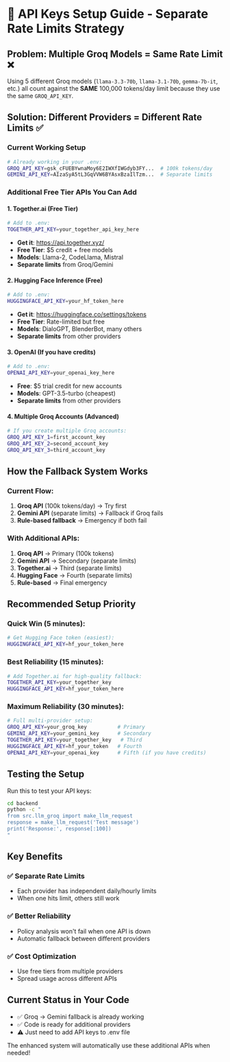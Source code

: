 # 🚀 API Keys Setup Guide - Separate Rate Limits Strategy

## Problem: Multiple Groq Models = Same Rate Limit ❌
Using 5 different Groq models (`llama-3.3-70b`, `llama-3.1-70b`, `gemma-7b-it`, etc.) all count against the **SAME** 100,000 tokens/day limit because they use the same `GROQ_API_KEY`.

## Solution: Different Providers = Different Rate Limits ✅

### Current Working Setup
```bash
# Already working in your .env:
GROQ_API_KEY=gsk_cFUEBYwnaMoy6E2IWXfIWGdyb3FY...  # 100k tokens/day
GEMINI_API_KEY=AIzaSyA5tL3GqVVW6BYAsxBzaIlTzm...  # Separate limits
```

### Additional Free Tier APIs You Can Add

#### 1. Together.ai (Free Tier)
```bash
# Add to .env:
TOGETHER_API_KEY=your_together_api_key_here
```
- **Get it**: https://api.together.xyz/
- **Free Tier**: $5 credit + free models
- **Models**: Llama-2, CodeLlama, Mistral
- **Separate limits** from Groq/Gemini

#### 2. Hugging Face Inference (Free)
```bash
# Add to .env:
HUGGINGFACE_API_KEY=your_hf_token_here
```
- **Get it**: https://huggingface.co/settings/tokens
- **Free Tier**: Rate-limited but free
- **Models**: DialoGPT, BlenderBot, many others
- **Separate limits** from other providers

#### 3. OpenAI (If you have credits)
```bash
# Add to .env:
OPENAI_API_KEY=your_openai_key_here
```
- **Free**: $5 trial credit for new accounts
- **Models**: GPT-3.5-turbo (cheapest)
- **Separate limits** from other providers

#### 4. Multiple Groq Accounts (Advanced)
```bash
# If you create multiple Groq accounts:
GROQ_API_KEY_1=first_account_key
GROQ_API_KEY_2=second_account_key  
GROQ_API_KEY_3=third_account_key
```

## How the Fallback System Works

### Current Flow:
1. **Groq API** (100k tokens/day) → Try first
2. **Gemini API** (separate limits) → Fallback if Groq fails
3. **Rule-based fallback** → Emergency if both fail

### With Additional APIs:
1. **Groq API** → Primary (100k tokens)
2. **Gemini API** → Secondary (separate limits)  
3. **Together.ai** → Third (separate limits)
4. **Hugging Face** → Fourth (separate limits)
5. **Rule-based** → Final emergency

## Recommended Setup Priority

### Quick Win (5 minutes):
```bash
# Get Hugging Face token (easiest):
HUGGINGFACE_API_KEY=hf_your_token_here
```

### Best Reliability (15 minutes):
```bash
# Add Together.ai for high-quality fallback:
TOGETHER_API_KEY=your_together_key
HUGGINGFACE_API_KEY=hf_your_token_here
```

### Maximum Reliability (30 minutes):
```bash
# Full multi-provider setup:
GROQ_API_KEY=your_groq_key          # Primary
GEMINI_API_KEY=your_gemini_key      # Secondary  
TOGETHER_API_KEY=your_together_key   # Third
HUGGINGFACE_API_KEY=hf_your_token   # Fourth
OPENAI_API_KEY=your_openai_key      # Fifth (if you have credits)
```

## Testing the Setup

Run this to test your API keys:
```bash
cd backend
python -c "
from src.llm_groq import make_llm_request
response = make_llm_request('Test message')
print('Response:', response[:100])
"
```

## Key Benefits

### ✅ Separate Rate Limits
- Each provider has independent daily/hourly limits
- When one hits limit, others still work

### ✅ Better Reliability  
- Policy analysis won't fail when one API is down
- Automatic fallback between different providers

### ✅ Cost Optimization
- Use free tiers from multiple providers
- Spread usage across different APIs

## Current Status in Your Code
- ✅ Groq → Gemini fallback is already working
- ✅ Code is ready for additional providers
- ⚠️ Just need to add API keys to .env file

The enhanced system will automatically use these additional APIs when needed!
